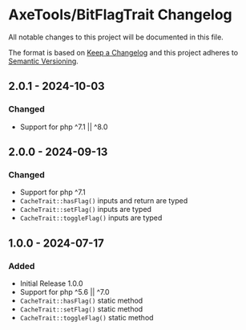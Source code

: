 # AxeTools/BitFlagTrait Changelog

All notable changes to this project will be documented in this file.

The format is based on [Keep a Changelog]
and this project adheres to [Semantic Versioning].

## 2.0.1 - 2024-10-03

### Changed

- Support for php ^7.1 || ^8.0

## 2.0.0 - 2024-09-13

### Changed

- Support for php ^7.1
- `CacheTrait::hasFlag()` inputs and return are typed
- `CacheTrait::setFlag()` inputs are typed
- `CacheTrait::toggleFlag()` inputs are typed

## 1.0.0 - 2024-07-17

### Added

- Initial Release 1.0.0
- Support for php ^5.6 || ^7.0
- `CacheTrait::hasFlag()` static method
- `CacheTrait::setFlag()` static method
- `CacheTrait::toggleFlag()` static method

[Keep a Changelog]:http://keepachangelog.com/en/1.1.0/
[Semantic Versioning]:http://semver.org/spec/v2.0.0.html
